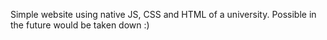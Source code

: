 Simple website using native JS, CSS and HTML of a university. Possible in the future would be taken down :)
